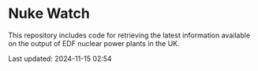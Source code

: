 # Nuke Watch

This repository includes code for retrieving the latest information available on the output of EDF nuclear power plants in the UK.

Last updated: 2024-11-15 02:54